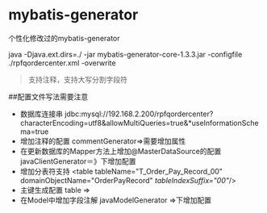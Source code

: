 # mybatis-generator
个性化修改过的mybatis-generator

java -Djava.ext.dirs=./ -jar mybatis-generator-core-1.3.3.jar -configfile ./rpfqordercenter.xml -overwrite
>支持注释，支持大写分割字段符

##配置文件写法需要注意

* 数据库连接串 jdbc:mysql://192.168.2.200/rpfqordercenter?characterEncoding=utf8&amp;allowMultiQueries=true&amp;*useInformationSchema=true
* 增加注释的配置 commentGenerator=>需要增加属性 <property name="addRemarkComments" value="true"/>
* 在更新数据库的Mapper方法上增加@MasterDataSource的配置  javaClientGenerator＝》下增加配置<modifyDbAnnotation name="masterDataSource" value="com.u51.rpfqorderservice.datasources.annotations.MasterDataSource"/>
* 增加分表符支持 <table tableName="T_Order_Pay_Record_00" domainObjectName="OrderPayRecord" *tableIndexSuffix="00"*/>
* 主键生成配置 table => <generatedKey column="RecordId" sqlStatement="MySql" identity="true" />
* 在Model中增加字段注解 javaModelGenerator =>下增加配置  <fieldAnnotation name="jsonSerializer" value="com.fasterxml.jackson.databind.annotation.JsonDeserialize(using = JacksonDateDeserializer.class)" importType="com.u51.utils.jackson.JacksonDateDeserializer" targetType="java.util.Date"/>
